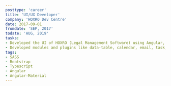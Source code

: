 ```yaml
---
posttype: 'career'
title: 'UI/UX Developer'
company: 'HOXRO Dev Centre'
date: 2017-09-01
fromdate: 'SEP, 2017'
todate: 'AUG, 2019'
tasks:
- Developed the UI of HOXRO (Legal Management Software) using Angular, Typescript, SCSS, Bootstrap
- Developed modules and plugins like data-table, calendar, email, task, search dropdown, text editor
tags:
- SASS
- Bootstrap
- Typescript
- Angular
- Angular-Material
---
```


